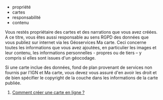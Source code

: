 - propriété
- cartes
- responsabilité
- contenu

Vous restés propriétaire des cartes et des narrations que vous avez créées. A ce titre, vous êtes aussi responsable au sens RGPD des données que vous publiez sur internet via les Géoservices Ma carte. 
Ceci concerne toutes les informations que vous avez ajoutées, en particulier les images et leur contenu, les informations personnelles - propres ou de tiers – y compris si elles sont issues d'un géocodage.

Si une carte inclue des données, fond de plan provenant de services non fournis par l'IGN et Ma carte, vous devez vous assuré d'en avoir les droit et de bien spécifier le copyright de la couche dans les informations de la carte publiée.

1. [Comment créer une carte en ligne ?](../mceditor/créer_une_carte.md)

